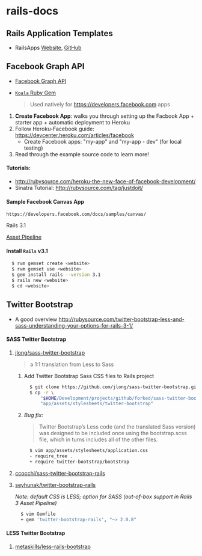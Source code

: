 rails-docs
==========

## Rails Application Templates
* RailsApps [Website](http://railsapps.github.com/rails-application-templates.html), [GitHub](https://github.com/RailsApps)


## Facebook Graph API

* [Facebook Graph API](https://developers.facebook.com/docs/reference/api/)
* [`Koala` Ruby Gem](https://github.com/arsduo/koala.git)

   > Used natively for https://developers.facebook.com apps

1. **Create Facebook App**: walks you through setting up the Facbook App + starter app + automatic deployment to Heroku
2. Follow Heroku-Facebook guide: https://devcenter.heroku.com/articles/facebook
   * Create Facebook apps: "my-app" and "my-app - dev" (for local testing)
3. Read through the example source code to learn more!


#### Tutorials:
* http://rubysource.com/heroku-the-new-face-of-facebook-development/
* Sinatra Tutorial: http://rubysource.com/tag/justdoit/

#### Sample Facebook Canvas App

	https://developers.facebook.com/docs/samples/canvas/
	
Rails 3.1

[Asset Pipeline](http://guides.rubyonrails.org/asset_pipeline.html#how-to-use-the-asset-pipeline)

#### Install `Rails` v3.1

   ```bash
     $ rvm gemset create <website>
     $ rvm gemset use <website>
     $ gem install rails --version 3.1
     $ rails new <website>
     $ cd <website>
   ```

## Twitter Bootstrap

* A good overview
  http://rubysource.com/twitter-bootstrap-less-and-sass-understanding-your-options-for-rails-3-1/

#### SASS Twitter Bootstrap

1. [jlong/sass-twitter-bootstrap](https://github.com/jlong/sass-twitter-bootstrap)

   > a 1:1 translation from Less to Sass

   1. Add Twitter Bootstrap Sass CSS files to Rails project

      ```bash
        $ git clone https://github.com/jlong/sass-twitter-bootstrap.git # -> sass-twitter-bootstrap
        $ cp -r \
            "$HOME/Development/projects/github/forked/sass-twitter-bootstrap/lib/" \
            "app/assets/stylesheets/twitter-bootstrap"
      ```

   2. *Bug fix*:
         
      > Twitter Bootstrap’s Less code (and the translated Sass version) was designed to be included once using the bootstrap.scss file, which in turns includes all of the other files.

      ```bash
        $ vim app/assets/stylesheets/application.css
        - require_tree .
        + require twitter-bootstrap/bootstrap
      ```

2. [ccocchi/sass-twitter-bootstrap-rails](https://github.com/ccocchi/sass-twitter-bootstrap-rails)

3. [seyhunak/twitter-bootstrap-rails](https://github.com/seyhunak/twitter-bootstrap-rails)

   *Note: default CSS is LESS; option for SASS (out-of-box support in Rails 3 Asset Pipeline)*

    ```bash
      $ vim Gemfile
      + gem 'twitter-bootstrap-rails', "~> 2.0.8"
    ```

#### LESS Twitter Bootstrap

1. [metaskills/less-rails-bootstrap](https://github.com/metaskills/less-rails-bootstrap)



